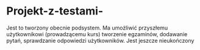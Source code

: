 # Projekt-z-testami-
Jest to tworzony obecnie podsystem. Ma umożliwić przyszłemu użytkownikowi (prowadzącemu kurs) tworzenie egzaminów, dodawanie pytań, sprawdzanie odpowiedzi użytkowników. Jest jeszcze nieukończony 

